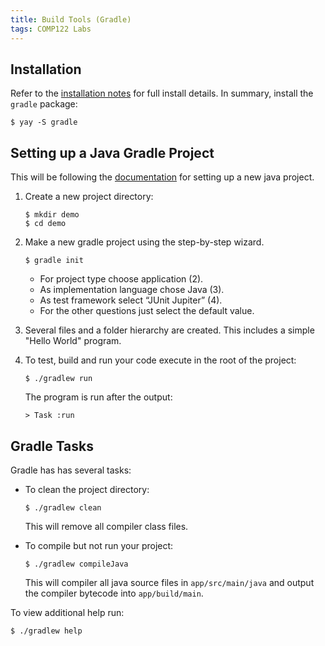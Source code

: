 ```yaml
---
title: Build Tools (Gradle)
tags: COMP122 Labs
---
```

## Installation
Refer to the [installation notes](https://docs.gradle.org/current/userguide/installation.html) for full install details. In summary, install the `gradle` package:

```
$ yay -S gradle
```

## Setting up a Java Gradle Project
This will be following the [documentation](https://guides.gradle.org/building-java-applications/) for setting up a new java project.

1. Create a new project directory:
	
	```
	$ mkdir demo
	$ cd demo
	```
1. Make a new gradle project using the step-by-step wizard.

	```
	$ gradle init
	```
	
	* For project type choose application (2).
	* As implementation language chose Java (3).
	* As test framework select “JUnit Jupiter” (4).
	* For the other questions just select the default value.
1. Several files and a folder hierarchy are created. This includes a simple "Hello World" program.
1. To test, build and run your code execute in the root of the project:
	
	```
	$ ./gradlew run
	```
	
	The program is run after the output:
	
	```
	> Task :run
	```

## Gradle Tasks
Gradle has has several tasks:

* To clean the project directory:
	
	```
	$ ./gradlew clean
	```
	
	This will remove all compiler class files.
* To compile but not run your project:
	
	```
	$ ./gradlew compileJava
	```
	
	This will compiler all java source files in `app/src/main/java` and output the compiler bytecode into `app/build/main`.
	
To view additional help run:

```
$ ./gradlew help
```